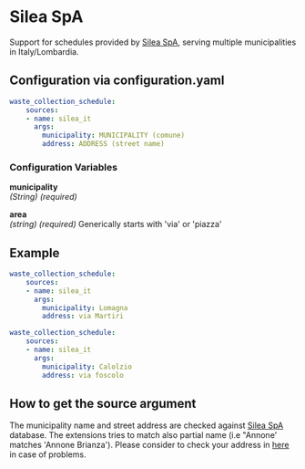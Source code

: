 # Silea SpA

Support for schedules provided by [Silea SpA](https://www.sileaspa.it), serving multiple municipalities in Italy/Lombardia.

## Configuration via configuration.yaml

```yaml
waste_collection_schedule:
    sources:
    - name: silea_it
      args:
        municipality: MUNICIPALITY (comune)
        address: ADDRESS (street name)
```

### Configuration Variables

**municipality**  
*(String) (required)* 

**area**  
*(string) (required)* Generically starts with 'via' or 'piazza'

## Example

```yaml
waste_collection_schedule:
    sources:
    - name: silea_it
      args:
        municipality: Lomagna
        address: via Martiri
```

```yaml
waste_collection_schedule:
    sources:
    - name: silea_it
      args:
        municipality: Calolzio
        address: via foscolo
```

## How to get the source argument

The municipality name and street address are checked against [Silea SpA](https://www.sileaspa.it) database. The extensions tries to match also partial name (i.e "Annone' matches 'Annone Brianza'). Please consider to check your address in [here](https://www.sileaspa.it/calendario-raccolta-rifiuti) in case of problems.

